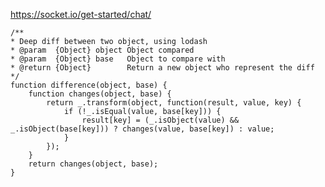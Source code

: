 https://socket.io/get-started/chat/

    /**
    * Deep diff between two object, using lodash
    * @param  {Object} object Object compared
    * @param  {Object} base   Object to compare with
    * @return {Object}        Return a new object who represent the diff
    */
    function difference(object, base) {
        function changes(object, base) {
            return _.transform(object, function(result, value, key) {
                if (!_.isEqual(value, base[key])) {
                    result[key] = (_.isObject(value) && _.isObject(base[key])) ? changes(value, base[key]) : value;
                }
            });
        }
        return changes(object, base);
    }
